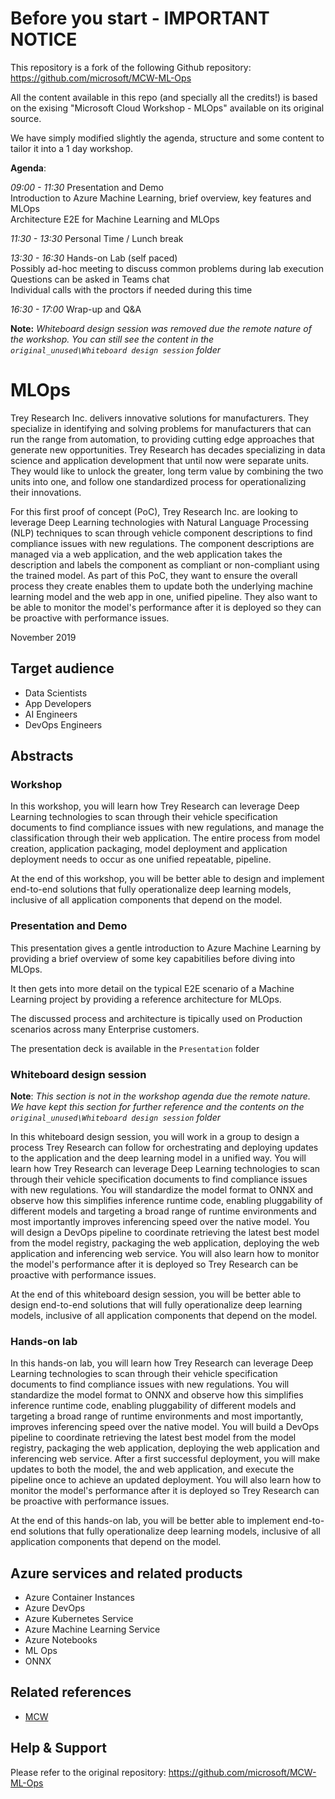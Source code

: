 # Before you start - IMPORTANT NOTICE

This repository is a fork of the following Github repository: https://github.com/microsoft/MCW-ML-Ops

All the content available in this repo (and specially all the credits!) is based on the exising "Microsoft Cloud Workshop - MLOps" available on its original source.

We have simply modified slightly the agenda, structure and some content to tailor it into a 1 day workshop.

**Agenda**: 

*09:00 - 11:30* Presentation and Demo  
Introduction to Azure Machine Learning, brief overview, key features and MLOps  
Architecture E2E for Machine Learning and MLOps

*11:30 - 13:30* Personal Time / Lunch break
 
*13:30 - 16:30* Hands-on Lab (self paced)  
Possibly ad-hoc meeting to discuss common problems during lab execution  
Questions can be asked in Teams chat  
Individual calls with the proctors if needed during this time  
 
*16:30 - 17:00* Wrap-up and Q&A

**Note:** *Whiteboard design session was removed due the remote nature of the workshop. You can still see the content in the `original_unused\Whiteboard design session` folder*

# MLOps

Trey Research Inc. delivers innovative solutions for manufacturers. They specialize in identifying and solving problems for manufacturers that can run the range from automation, to providing cutting edge approaches that generate new opportunities. Trey Research has decades specializing in data science and application development that until now were separate units. They would like to unlock the greater, long term value by combining the two units into one, and follow one standardized process for operationalizing their innovations.

For this first proof of concept (PoC), Trey Research Inc. are looking to leverage Deep Learning technologies with Natural Language Processing (NLP) techniques to scan through vehicle component descriptions to find compliance issues with new regulations. The component descriptions are managed via a web application, and the web application takes the description and labels the component as compliant or non-compliant using the trained model. As part of this PoC, they want to ensure the overall process they create enables them to update both the underlying machine learning model and the web app in one, unified pipeline. They also want to be able to monitor the model's performance after it is deployed so they can be proactive with performance issues.

November 2019

## Target audience

- Data Scientists
- App Developers
- AI Engineers
- DevOps Engineers

## Abstracts

### Workshop

In this workshop, you will learn how Trey Research can leverage Deep Learning technologies to scan through their vehicle specification documents to find compliance issues with new regulations, and manage the classification through their web application. The entire process from model creation, application packaging, model deployment and application deployment needs to occur as one unified repeatable, pipeline.

At the end of this workshop, you will be better able to design and implement end-to-end solutions that fully operationalize deep learning models, inclusive of all application components that depend on the model.

### Presentation and Demo

This presentation gives a gentle introduction to Azure Machine Learning by providing a brief overview of some key capabitilies before diving into MLOps.  

It then gets into more detail on the typical E2E scenario of a Machine Learning project by providing a reference architecture for MLOps.  

The discussed process and architecture is tipically used on Production scenarios across many Enterprise customers.

The presentation deck is available in the `Presentation` folder

### Whiteboard design session

**Note**: *This section is not in the workshop agenda due the remote nature. We have kept this section for further reference and the contents on the `original_unused\Whiteboard design session` folder*

In this whiteboard design session, you will work in a group to design a process Trey Research can follow for orchestrating and deploying updates to the application and the deep learning model in a unified way. You will learn how Trey Research can leverage Deep Learning technologies to scan through their vehicle specification documents to find compliance issues with new regulations. You will standardize the model format to ONNX and observe how this simplifies inference runtime code, enabling pluggability of different models and targeting a broad range of runtime environments and most importantly improves inferencing speed over the native model. You will design a DevOps pipeline to coordinate retrieving the latest best model from the model registry, packaging the web application, deploying the web application and inferencing web service. You will also learn how to monitor the model's performance after it is deployed so Trey Research can be proactive with performance issues.

At the end of this whiteboard design session, you will be better able to design end-to-end solutions that will fully operationalize deep learning models, inclusive of all application components that depend on the model.

### Hands-on lab

In this hands-on lab, you will learn how Trey Research can leverage Deep Learning technologies to scan through their vehicle specification documents to find compliance issues with new regulations. You will standardize the model format to ONNX and observe how this simplifies inference runtime code, enabling pluggability of different models and targeting a broad range of runtime environments and most importantly, improves inferencing speed over the native model. You will build a DevOps pipeline to coordinate retrieving the latest best model from the model registry, packaging the web application, deploying the web application and inferencing web service. After a first successful deployment, you will make updates to both the model, the and web application, and execute the pipeline once to achieve an updated deployment. You will also learn how to monitor the model's performance after it is deployed so Trey Research can be proactive with performance issues.

At the end of this hands-on lab, you will be better able to implement end-to-end solutions that fully operationalize deep learning models, inclusive of all application components that depend on the model.

## Azure services and related products

- Azure Container Instances
- Azure DevOps
- Azure Kubernetes Service
- Azure Machine Learning Service
- Azure Notebooks
- ML Ops
- ONNX
  
## Related references

- [MCW](https://github.com/Microsoft/MCW)

## Help & Support

Please refer to the original repository: https://github.com/microsoft/MCW-ML-Ops
